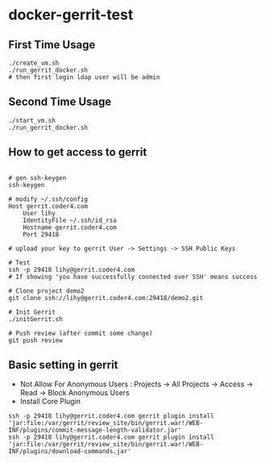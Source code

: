 # docker-gerrit-test

## First Time Usage
```
./create_vm.sh
./run_gerrit_docker.sh
# then first login ldap user will be admin
```

## Second Time Usage 
```
./start_vm.sh
./run_gerrit_docker.sh
```

## How to get access to gerrit
```

# gen ssh-keygen
ssh-keygen

# modify ~/.ssh/config
Host gerrit.coder4.com
    User lihy
    IdentityFile ~/.ssh/id_rsa
    Hostname gerrit.coder4.com
    Port 29418

# upload your key to gerrit User -> Settings -> SSH Public Keys

# Test
ssh -p 29418 lihy@gerrit.coder4.com
# If showing 'you have successfully connected over SSH' means success

# Clone project demo2
git clone ssh://lihy@gerrit.coder4.com:29418/demo2.git

# Init Gerrit
./initGerrit.sh

# Push review (after commit some change)
git push review

```

## Basic setting in gerrit
* Not Allow For Anonymous Users : Projects -> All Projects -> Access -> Read -> Block Anonymous Users
* Install Core Plugin
```
ssh -p 29418 lihy@gerrit.coder4.com gerrit plugin install 'jar:file:/var/gerrit/review_site/bin/gerrit.war!/WEB-INF/plugins/commit-message-length-validator.jar'
ssh -p 29418 lihy@gerrit.coder4.com gerrit plugin install 'jar:file:/var/gerrit/review_site/bin/gerrit.war!/WEB-INF/plugins/download-commands.jar'
```
